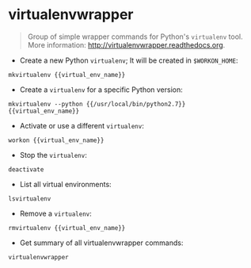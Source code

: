 # virtualenvwrapper

> Group of simple wrapper commands for Python's `virtualenv` tool. 
> More information: <http://virtualenvwrapper.readthedocs.org>.

- Create a new Python `virtualenv`; It will be created in `$WORKON_HOME`:

`mkvirtualenv {{virtual_env_name}}`

- Create a `virtualenv` for a specific Python version:

`mkvirtualenv --python {{/usr/local/bin/python2.7}} {{virtual_env_name}}`

- Activate or use a different `virtualenv`:

`workon {{virtual_env_name}}`

- Stop the `virtualenv`:

`deactivate`

- List all virtual environments:

`lsvirtualenv`

- Remove a `virtualenv`:

`rmvirtualenv {{virtual_env_name}}`

- Get summary of all virtualenvwrapper commands:

`virtualenvwrapper`
